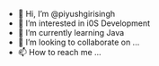 - 👋 Hi, I’m @piyushgirisingh
- 👀 I’m interested in i0S Development
- 🌱 I’m currently learning Java
- 💞️ I’m looking to collaborate on ...
- 📫 How to reach me ...

<!---
piyushgirisingh/piyushgirisingh is a ✨ special ✨ repository because its `README.md` (this file) appears on your GitHub profile.
You can click the Preview link to take a look at your changes.
--->

